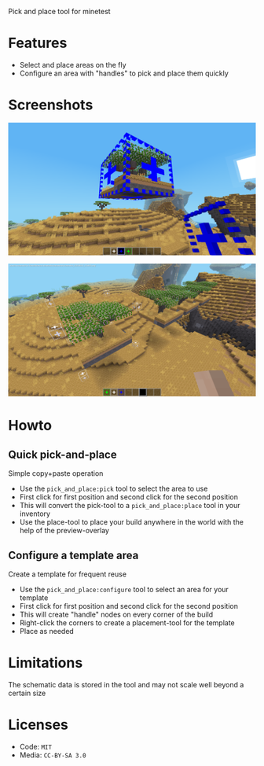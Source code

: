 Pick and place tool for minetest

# Features

* Select and place areas on the fly
* Configure an area with "handles" to pick and place them quickly

# Screenshots

![Placement tool](./screenshot_place.png)

![Pickup handles](./screenshot_configure.png)

# Howto

## Quick pick-and-place

Simple copy+paste operation

* Use the `pick_and_place:pick` tool to select the area to use
* First click for first position and second click for the second position
* This will convert the pick-tool to a `pick_and_place:place` tool in your inventory
* Use the place-tool to place your build anywhere in the world with the help of the preview-overlay

## Configure a template area

Create a template for frequent reuse

* Use the `pick_and_place:configure` tool to select an area for your template
* First click for first position and second click for the second position
* This will create "handle" nodes on every corner of the build
* Right-click the corners to create a placement-tool for the template
* Place as needed

# Limitations

The schematic data is stored in the tool and may not scale well beyond a certain size

# Licenses

* Code: `MIT`
* Media: `CC-BY-SA 3.0`
